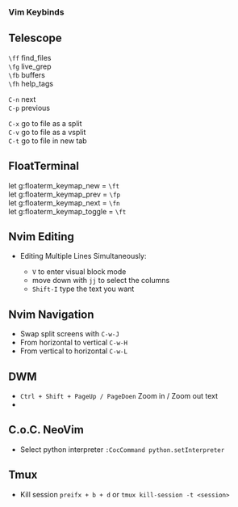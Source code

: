 ### Vim Keybinds

## Telescope

`\ff` find_files<br> 
`\fg` live_grep<br>
`\fb` buffers<br>
`\fh` help_tags<br>

`C-n` next<br>
`C-p` previous<br>

`C-x` go to file as a split<br>
`C-v` go to file as a vsplit<br>
`C-t` go to file in new tab<br>

## FloatTerminal

let g:floaterm_keymap_new    = `\ft`<br>
let g:floaterm_keymap_prev   = `\fp`<br>
let g:floaterm_keymap_next   = `\fn`<br>
let g:floaterm_keymap_toggle = `\ft`<br>

## Nvim Editing

- Editing Multiple Lines Simultaneously:<br>

    - `V` to enter visual block mode<br>
    - move down with  `jj` to select the columns<br>
    - `Shift-I` type the text you want<br>

## Nvim Navigation

- Swap split screens with `C-w-J` 
- From horizontal to vertical `C-w-H`
- From vertical to horizontal `C-w-L`

## DWM 

- `Ctrl + Shift + PageUp / PageDoen` Zoom in / Zoom out text
- 

## C.o.C. NeoVim

- Select python interpreter `:CocCommand python.setInterpreter`

## Tmux

- Kill session `preifx + b + d` or `tmux kill-session -t <session>`
